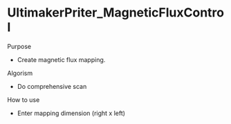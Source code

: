 # UltimakerPriter_MagneticFluxControl

Purpose
- Create magnetic flux mapping.

Algorism
- Do comprehensive scan

How to use
- Enter mapping dimension (right x left)
